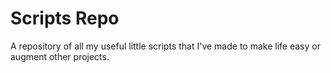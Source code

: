 # Scripts Repo
A repository of all my useful little scripts that I've made to make life easy or augment other projects. 
